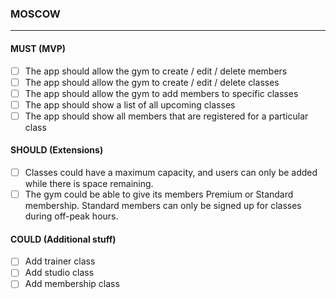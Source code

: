 ### MOSCOW
***

#### MUST (MVP)

* [ ] The app should allow the gym to create / edit / delete members
* [ ] The app should allow the gym to create / edit / delete classes
* [ ] The app should allow the gym to add members to specific classes
* [ ] The app should show a list of all upcoming classes
* [ ] The app should show all members that are registered for a particular class

#### SHOULD (Extensions)

* [ ] Classes could have a maximum capacity, and users can only be added while there is space remaining.
* [ ] The gym could be able to give its members Premium or Standard membership. Standard members can only be signed up for classes during off-peak hours.

#### COULD (Additional stuff)

* [ ] Add trainer class
* [ ] Add studio class
* [ ] Add membership class
